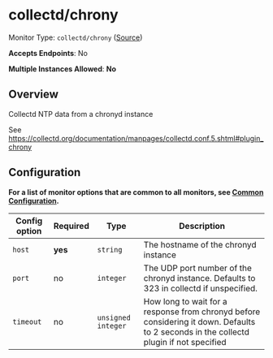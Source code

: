 <!--- GENERATED BY gomplate from scripts/docs/monitor-page.md.tmpl --->

# collectd/chrony

Monitor Type: `collectd/chrony` ([Source](https://github.com/signalfx/signalfx-agent/tree/master/internal/monitors/collectd/chrony))

**Accepts Endpoints**: No

**Multiple Instances Allowed**: **No**

## Overview

Collectd NTP data from a chronyd instance

See https://collectd.org/documentation/manpages/collectd.conf.5.shtml#plugin_chrony


## Configuration

**For a list of monitor options that are common to all monitors, see [Common
Configuration](../monitor-config.md#common-configuration).**


| Config option | Required | Type | Description |
| --- | --- | --- | --- |
| `host` | **yes** | `string` | The hostname of the chronyd instance |
| `port` | no | `integer` | The UDP port number of the chronyd instance.  Defaults to 323 in collectd if unspecified. |
| `timeout` | no | `unsigned integer` | How long to wait for a response from chronyd before considering it down. Defaults to 2 seconds in the collectd plugin if not specified |




